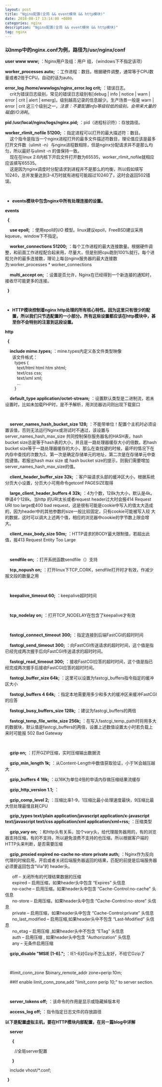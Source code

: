 ```yaml
---
layout: post
title: "Nginx配置(全局 && event模块 && http模块)"
date: 2018-08-17 13:14:00 +0800
categories: nginx
description: "Nginx配置(全局 && event模块 && http模块)"
tag: nginx
---
```


### 以lnmp中的nginx.conf为例，路径为/usr/nginx/conf 

**user  www  www;** ：Nginx用户及组：用户 组，（windows下不指定该项）

**worker_processes  auto;** ：工作进程：数目。根据硬件调整，通常等于CPU数量或者2倍于CPU。自动的话为auto。

**error_log  /home/wwwlogs/nginx_error.log  crit;** ：错误日志。   
&nbsp;&nbsp;&nbsp;&nbsp;crit为错误日志级别，常见的错误日志级别有[debug \| info \| notice \| warn \| error \| crit \| alert \| emerg]，级别越高记录的信息越少。生产场景一般是 warn \| error \| crit 这三个级别之一，*注意：不要配置info等级较低的级别，会带来大量的磁盘I/O消耗*。

**pid  /usr/local/nginx/logs/nginx.pid;** ：pid（进程标识符）：存放路径。

**worker_rlimit_nofile  51200;** ：指定进程可以打开的最大描述符：数目。   
&nbsp;&nbsp;&nbsp;&nbsp;这个指令是指当一个nginx进程打开的最多文件描述符数目，理论值应该是最多打开文件数（ulimit -n）与nginx进程数相除，但是nginx分配请求并不是那么均匀，所以最好与ulimit -n 的值保持一致。   
&nbsp;&nbsp;&nbsp;&nbsp;现在在linux 2.6内核下开启文件打开数为65535，worker_rlimit_nofile就相应应该填写65535。   
&nbsp;&nbsp;&nbsp;&nbsp;这是因为nginx调度时分配请求到进程并不是那么的均衡，所以假如填写10240，总并发量达到3-4万时就有进程可能超过10240了，这时会返回502错误。

<br>

* **events模块中包含nginx中所有处理连接的设置。**

**events**

&nbsp;&nbsp;**{**

&nbsp;&nbsp;&nbsp;&nbsp;**use epoll;** ：使用epoll的I/O 模型。linux建议epoll，FreeBSD建议采用kqueue，window下不指定。

&nbsp;&nbsp;&nbsp;&nbsp;**worker_connections 51200;** ：每个工作进程的最大连接数量。根据硬件调整，和前面工作进程配合起来用，尽量大，但是别把cpu跑到100%就行。每个进程允许的最多连接数，理论上每台nginx服务器的最大连接数为:worker_processes \* worker_connections

&nbsp;&nbsp;&nbsp;&nbsp;**multi_accept on;** ：设置是否允许，Nginx在已经得到一个新连接的通知时，接收尽可能更多的连接。

&nbsp;&nbsp;**}**

<br>

* **HTTP模块控制着nginx http处理的所有核心特性。因为这里只有很少的配置，所以我们只节选配置的一小部分。所有这些设置都应该在http模块中，甚至你不会特别的注意到这段设置。**

**http**

&nbsp;&nbsp;**{**

&nbsp;&nbsp;&nbsp;&nbsp;**include       mime.types;** ：mine.types内定义各文件类型映像   
&nbsp;&nbsp;&nbsp;&nbsp;&nbsp;&nbsp;该文件格式：   
&nbsp;&nbsp;&nbsp;&nbsp;&nbsp;&nbsp;&nbsp;&nbsp;types {   
&nbsp;&nbsp;&nbsp;&nbsp;&nbsp;&nbsp;&nbsp;&nbsp;&nbsp;&nbsp;text/html    html htm shtml;   
&nbsp;&nbsp;&nbsp;&nbsp;&nbsp;&nbsp;&nbsp;&nbsp;&nbsp;&nbsp;text/css     css;   
&nbsp;&nbsp;&nbsp;&nbsp;&nbsp;&nbsp;&nbsp;&nbsp;&nbsp;&nbsp;text/xml     xml;   
&nbsp;&nbsp;&nbsp;&nbsp;&nbsp;&nbsp;&nbsp;&nbsp;&nbsp;&nbsp;...   
&nbsp;&nbsp;&nbsp;&nbsp;&nbsp;&nbsp;&nbsp;&nbsp;}

&nbsp;&nbsp;&nbsp;&nbsp;**default_type  application/octet-stream;** ：设置默认类型是二进制流，若未设置时，比如未加载PHP时，是不予解析，用浏览器访问则出现下载窗口

<br>

&nbsp;&nbsp;&nbsp;&nbsp;**server_names_hash_bucket_size 128;** ：不能带单位！配置个主机时必须设置该值，否则无法运行Nginx或测试时不通过，该设置与server_names_hash_max_size 共同控制保存服务器名的HASH表，hash bucket size总是等于hash表的大小，并且是一路处理器缓存大小的倍数。若hash bucket size等于一路处理器缓存的大小，那么在查找键的时候，最坏的情况下在内存中查找的次数为2。第一次是确定存储单元的地址，第二次是在存储单元中查找键值。若报出hash max size 或 hash bucket size的提示，则我们需要增加server_names_hash_max_size的值。

&nbsp;&nbsp;&nbsp;&nbsp;**client_header_buffer_size 32k;** ：客户端请求头部的缓冲区大小，根据系统分页大小设置，分页大小可用命令getconf PAGESIZE取得

&nbsp;&nbsp;&nbsp;&nbsp;**large_client_header_buffers 4 32k;** ：4为个数，128k为大小，默认是4k。申请4个128k。当http 的URI太长或者request header过大时会报414 Request URI too large或400 bad request，这是很有可能是cookie中写入的值太大造成的，因为header中的其他参数的size一般比较固定，只有cookie可能被写入较 大的数据，这时可以调大上述两个值，相应的浏览器中cookie的字节数上限会增大。

&nbsp;&nbsp;&nbsp;&nbsp;**client_max_body_size 50m;** ：HTTP请求的BODY最大限制值，若超出此值，报413 Request Entity Too Large

<br>

&nbsp;&nbsp;&nbsp;&nbsp;**sendfile   on;** ：打开系统函数sendfile（）支持
        
&nbsp;&nbsp;&nbsp;&nbsp;**tcp_nopush on;** ：打开linux下TCP_CORK，sendfile打开时才有效，作减少报文段的数量之用

<br>

&nbsp;&nbsp;&nbsp;&nbsp;**keepalive_timeout 60;** ：keepalive超时时间

<br>

&nbsp;&nbsp;&nbsp;&nbsp;**tcp_nodelay on;** ：打开TCP_NODELAY在包含了keepalive才有效

<br>

&nbsp;&nbsp;&nbsp;&nbsp;**fastcgi_connect_timeout 300;** ：指定连接到后端FastCGI的超时时间

&nbsp;&nbsp;&nbsp;&nbsp;**fastcgi_send_timeout 300;** ：向FastCGI传送请求的超时时间，这个值是指已经完成两次握手后向FastCGI传送请求的超时时间。

&nbsp;&nbsp;&nbsp;&nbsp;**fastcgi_read_timeout 300;** ：接收FastCGI应答的超时时间，这个值是指已经完成两次握手后接收FastCGI应答的超时时间。

&nbsp;&nbsp;&nbsp;&nbsp;**fastcgi_buffer_size 64k;** ：这里可以设置为fastcgi_buffers指令指定的缓冲区大小

&nbsp;&nbsp;&nbsp;&nbsp;**fastcgi_buffers 4 64k;** ：指定本地需要用多少和多大的缓冲区来缓冲FastCGI的应答

&nbsp;&nbsp;&nbsp;&nbsp;**fastcgi_busy_buffers_size 128k;** ：建议为fastcgi_buffers的两倍

&nbsp;&nbsp;&nbsp;&nbsp;**fastcgi_temp_file_write_size 256k;** ：在写入fastcgi_temp_path时将用多大的数据块，默认值是fastcgi_buffers的两倍，设置上述数值设置太小时若负载上来时可能报 502 Bad Gateway

<br>

&nbsp;&nbsp;&nbsp;&nbsp;**gzip on;** ：打开GZIP压缩，实时压缩输出数据流

&nbsp;&nbsp;&nbsp;&nbsp;**gzip_min_length  1k;** ：从Content-Length中数值获取验证，小于1K会越压越大

&nbsp;&nbsp;&nbsp;&nbsp;**gzip_buffers     4 16k;** ：以16K为单位4倍的申请内存做压缩结果流缓存

&nbsp;&nbsp;&nbsp;&nbsp;**gzip_http_version 1.1;** ：

&nbsp;&nbsp;&nbsp;&nbsp;**gzip_comp_level 2;** ：压缩比率1-9，1压缩比最小处理速度最快，9压缩比最大但处理最慢且耗CPU

&nbsp;&nbsp;&nbsp;&nbsp;**gzip_types     text/plain application/javascript application/x-javascript text/javascript text/css application/xml application/xml+rss;** ：压缩类型

&nbsp;&nbsp;&nbsp;&nbsp;**gzip_vary on;** ：和http头有关系，加个vary头，给代理服务器用的，有的浏览器支持压缩，有的不支持，所以避免浪费不支持的也压缩，所以根据客户端的HTTP头来判断，是否需要压缩

&nbsp;&nbsp;&nbsp;&nbsp;**gzip_proxied   expired no-cache no-store private auth;** ：Nginx作为反向代理的时候启用，开启或者关闭后端服务器返回的结果，匹配的前提是后端服务器必须要返回包含”Via”的 header头。

&nbsp;&nbsp;&nbsp;&nbsp;&nbsp;&nbsp;off – 关闭所有的代理结果数据的压缩   
&nbsp;&nbsp;&nbsp;&nbsp;&nbsp;&nbsp;expired – 启用压缩，如果header头中包含 “Expires” 头信息   
&nbsp;&nbsp;&nbsp;&nbsp;&nbsp;&nbsp;no-cache – 启用压缩，如果header头中包含 “Cache-Control:no-cache” 头信息   
&nbsp;&nbsp;&nbsp;&nbsp;&nbsp;&nbsp;no-store – 启用压缩，如果header头中包含 “Cache-Control:no-store” 头信息   
&nbsp;&nbsp;&nbsp;&nbsp;&nbsp;&nbsp;private – 启用压缩，如果header头中包含 “Cache-Control:private” 头信息   
&nbsp;&nbsp;&nbsp;&nbsp;&nbsp;&nbsp;no_last_modified – 启用压缩,如果header头中不包含 “Last-Modified” 头信息   
&nbsp;&nbsp;&nbsp;&nbsp;&nbsp;&nbsp;no_etag – 启用压缩 ,如果header头中不包含 “ETag” 头信息   
&nbsp;&nbsp;&nbsp;&nbsp;&nbsp;&nbsp;auth – 启用压缩 , 如果header头中包含 “Authorization” 头信息   
&nbsp;&nbsp;&nbsp;&nbsp;&nbsp;&nbsp;any – 无条件启用压缩


&nbsp;&nbsp;&nbsp;&nbsp;**gzip_disable   "MSIE [1-6]\.";** ：IE1-6对Gzip不怎么友好，不给它Gzip了

<br>

&nbsp;&nbsp;&nbsp;&nbsp;#limit_conn_zone $binary_remote_addr zone=perip:10m;   

&nbsp;&nbsp;&nbsp;&nbsp;##If enable limit_conn_zone,add "limit_conn perip 10;" to server section.

<br>

&nbsp;&nbsp;&nbsp;&nbsp;**server_tokens off;** ：该命令的作用是显示或隐藏掉版本号

&nbsp;&nbsp;&nbsp;&nbsp;**access_log off;** ：指令指定日志文件的存放路径

**以下是配置虚拟主机，要在HTTP模块内部配置，在另一篇blog中详解**

&nbsp;&nbsp;&nbsp;&nbsp;**server**

&nbsp;&nbsp;&nbsp;&nbsp;&nbsp;&nbsp;**{**

&nbsp;&nbsp;&nbsp;&nbsp;&nbsp;&nbsp;&nbsp;&nbsp;//全局server配置

&nbsp;&nbsp;&nbsp;&nbsp;&nbsp;&nbsp;**}**

&nbsp;&nbsp;&nbsp;&nbsp;include vhost/*.conf;


&nbsp;&nbsp;**}**